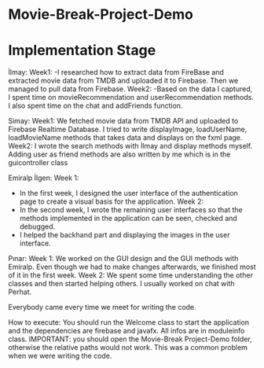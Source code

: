 # Movie-Break-Project-Demo
# Implementation Stage

İlmay:
Week1: 
-I researched how to extract data from FireBase and extracted movie data from TMDB and uploaded it to Firebase. Then we managed to pull data from Firebase.
Week2:
-Based on the data I captured, I spent time on movieRecommendation and userRecommendation methods. I also spent time on the chat and addFriends function.

Simay: 
Week1: We fetched movie data from TMDB API and uploaded to Firebase Realtime Database. I tried to write displayImage, loadUserName, loadMovieName methods that takes data and displays on the fxml page. 
Week2: I wrote the search methods with İlmay and display methods myself. Adding user as friend methods are also written by me which is in the guicontroller class

Emiralp İlgen:
Week 1:
- In the first week, I designed the user interface of the authentication page to create a visual basis for the application.
Week 2:
- In the second week, I wrote the remaining user interfaces so that the methods implemented in the application can be seen, checked and debugged. 
- I helped the backhand part and displaying the images in the user interface.

Pınar: 
Week 1: We worked on the GUI design and the GUI methods with Emiralp. Even though we had to make changes afterwards, we finished most of it in the first week.
Week 2: We spent some time understanding the other classes and then started helping others. I usually worked on chat with Perhat.

Everybody came every time we meet for writing the code.

How to execute: You should run the Welcome class to start the application and the dependencies are firebase and javafx. All infos are in moduleinfo class. 
IMPORTANT: you should open the Movie-Break Project-Demo folder, otherwise the relative paths would not work. This was a common problem when we were writing the code.